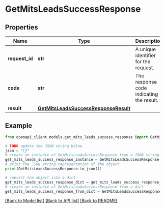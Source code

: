 # GetMitsLeadsSuccessResponse


## Properties

Name | Type | Description | Notes
------------ | ------------- | ------------- | -------------
**request_id** | **str** | A unique identifier for the request. | 
**code** | **str** | The response code indicating the result. | 
**result** | [**GetMitsLeadsSuccessResponseResult**](GetMitsLeadsSuccessResponseResult.md) |  | 

## Example

```python
from openapi_client.models.get_mits_leads_success_response import GetMitsLeadsSuccessResponse

# TODO update the JSON string below
json = "{}"
# create an instance of GetMitsLeadsSuccessResponse from a JSON string
get_mits_leads_success_response_instance = GetMitsLeadsSuccessResponse.from_json(json)
# print the JSON string representation of the object
print(GetMitsLeadsSuccessResponse.to_json())

# convert the object into a dict
get_mits_leads_success_response_dict = get_mits_leads_success_response_instance.to_dict()
# create an instance of GetMitsLeadsSuccessResponse from a dict
get_mits_leads_success_response_from_dict = GetMitsLeadsSuccessResponse.from_dict(get_mits_leads_success_response_dict)
```
[[Back to Model list]](../README.md#documentation-for-models) [[Back to API list]](../README.md#documentation-for-api-endpoints) [[Back to README]](../README.md)


